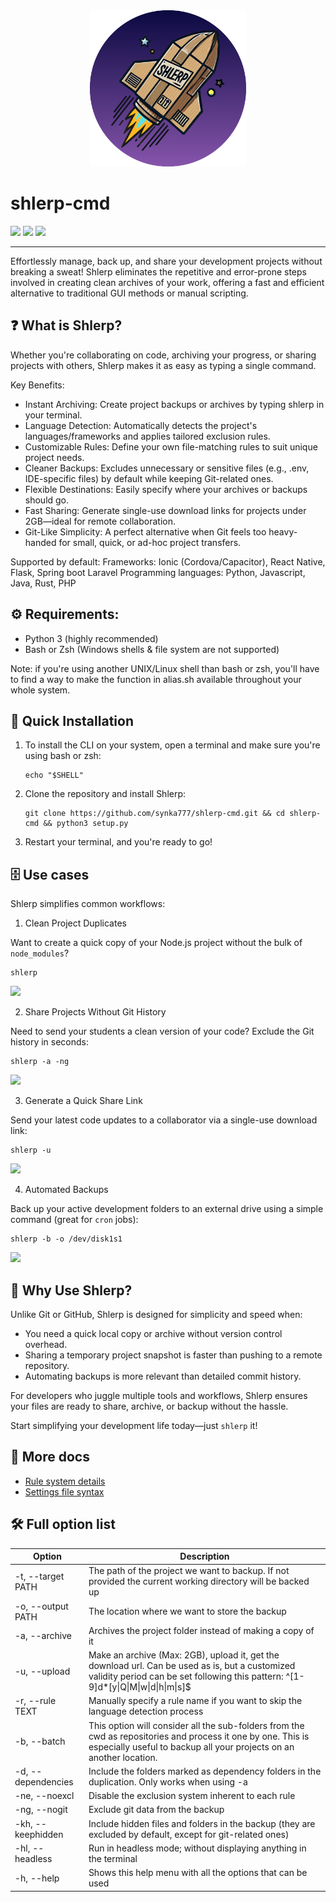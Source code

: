 <div align="center">
  <img src="assets/rocket_shlerp.png" alt="shlerp logo" width="250">
</div>

# shlerp-cmd

[![](https://img.shields.io/static/v1?label=Platform&message=Linux%20%7C%20macOS&color=deeppink)](#) [![](https://img.shields.io/static/v1?label=Python&message=v3.9%2B&color=blue)](#) [![](https://img.shields.io/static/v1?label=Click&message=v8.1.7&color=purple)](#)

---

Effortlessly manage, back up, and share your development projects without breaking a sweat! Shlerp eliminates the repetitive and error-prone steps involved in creating clean archives of your work, offering a fast and efficient alternative to traditional GUI methods or manual scripting.

## ❓ What is Shlerp?

Whether you're collaborating on code, archiving your progress, or sharing projects with others, Shlerp makes it as easy as typing a single command.

Key Benefits:

- Instant Archiving: Create project backups or archives by typing shlerp in your terminal.
- Language Detection: Automatically detects the project's languages/frameworks and applies tailored exclusion rules.
- Customizable Rules: Define your own file-matching rules to suit unique project needs.
- Cleaner Backups: Excludes unnecessary or sensitive files (e.g., .env, IDE-specific files) by default while keeping Git-related ones.
- Flexible Destinations: Easily specify where your archives or backups should go.
- Fast Sharing: Generate single-use download links for projects under 2GB—ideal for remote collaboration.
- Git-Like Simplicity: A perfect alternative when Git feels too heavy-handed for small, quick, or ad-hoc project transfers.

Supported by default:
Frameworks: Ionic (Cordova/Capacitor), React Native, Flask, Spring boot Laravel
Programming languages: Python, Javascript, Java, Rust, PHP

## ⚙️ Requirements:

- Python 3 (highly recommended)
- Bash or Zsh (Windows shells & file system are not supported)

Note: if you're using another UNIX/Linux shell than bash or zsh, you'll have to find a way to make the function in alias.sh available throughout your whole system.

## 🚀 Quick Installation

1. To install the CLI on your system, open a terminal and make sure you're using bash or zsh:

   ```
   echo "$SHELL"
   ```
2. Clone the repository and install Shlerp:

   ```
   git clone https://github.com/synka777/shlerp-cmd.git && cd shlerp-cmd && python3 setup.py
   ```
3. Restart your terminal, and you're ready to go!

## 🗄 Use cases

Shlerp simplifies common workflows:

1. Clean Project Duplicates

Want to create a quick copy of your Node.js project without the bulk of `node_modules`?

```
shlerp
```
![](https://i.imgur.com/zzoYZe9.gif)

2. Share Projects Without Git History

Need to send your students a clean version of your code? Exclude the Git history in seconds:

```
shlerp -a -ng
```
![](https://i.imgur.com/t0Zr4oB.gif)

3. Generate a Quick Share Link

Send your latest code updates to a collaborator via a single-use download link:

```
shlerp -u
```
![](https://i.imgur.com/n6fsXcm.gif)

4. Automated Backups

Back up your active development folders to an external drive using a simple command (great for `cron` jobs):

```
shlerp -b -o /dev/disk1s1
```
![](https://i.imgur.com/ou52mIP.gif)

## 🌟 Why Use Shlerp?

Unlike Git or GitHub, Shlerp is designed for simplicity and speed when:

- You need a quick local copy or archive without version control overhead.
- Sharing a temporary project snapshot is faster than pushing to a remote repository.
- Automating backups is more relevant than detailed commit history.

For developers who juggle multiple tools and workflows, Shlerp ensures your files are ready to share, archive, or backup without the hassle.

Start simplifying your development life today—just `shlerp` it!


## 📄 More docs

- [Rule system details](./docs/rulesystem.md)
- [Settings file syntax](./docs/settings.md)

## 🛠 Full option list


| Option             | Description                                                                                                                                                                           |
| -------------------- | --------------------------------------------------------------------------------------------------------------------------------------------------------------------------------------- |
| -t, --target PATH  | The path of the project we want to backup.  If not provided the current working directory will be backed up                                                                           |
| -o, --output PATH  | The location where we want to store the backup                                                                                                                                        |
| -a, --archive      | Archives the project folder instead of making a copy of it                                                                                                                            |
| -u, --upload       | Make an archive (Max: 2GB), upload it, get the download url. Can be used as is, but a customized validity period can be set following this pattern: ^[1-9]d*[y\|Q\|M\|w\|d\|h\|m\|s]$ |
| -r, --rule TEXT    | Manually specify a rule name if you want to skip the language detection process                                                                                                       |
| -b, --batch        | This option will consider all the sub-folders from the cwd as repositories and process it one by one. This is especially useful to backup all your projects on an another location.   |
| -d, --dependencies | Include the folders marked as dependency folders in the duplication. Only works when using -a                                                                                         |
| -ne, --noexcl      | Disable the exclusion system inherent to each rule                                                                                                                                    |
| -ng, --nogit       | Exclude git data from the backup                                                                                                                                                      |
| -kh, --keephidden  | Include hidden files and folders in the backup (they are excluded by default, except for git-related ones)                                                                            |
| -hl, --headless    | Run in headless mode; without displaying anything in the terminal                                                                                                                     |
| -h, --help         | Shows this help menu with all the options that can be used                                                                                                                            |
